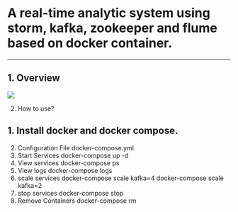 # A real-time analytic system using storm, kafka, zookeeper and flume based on docker container.
----------

## 1. Overview ##
[![][ButlerImage]][website] 

2. How to use? 

## 1. Install docker and docker compose. ##
2. Configuration File
   docker-compose.yml
4. Start Services
   docker-compose up -d
6. View services
   docker-compose ps
8. View logs
   docker-compose logs
10. scale services
   docker-compose scale kafka=4
   docker-compose scale kafka=2
13. stop services
   docker-compose stop
15. Remove Containers
   docker-compose rm





[ButlerImage]: https://github.com/weixuan2008/storm-kafka-zookeeper-flume/tree/master/storm-kafka-zookeeper-flume-master/arch.png
[website]: https://github.com/weixuan2008/storm-kafka-zookeeper-flume
